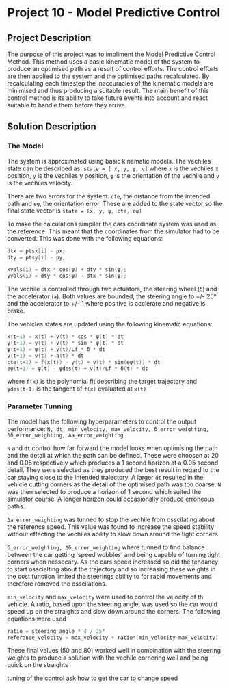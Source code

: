 # Project 10 - Model Predictive Control

## Project Description
The purpose of this project was to impliment the Model Predictive Control Method. This method uses a basic kinematic model of the system to produce an optimised path as a result of control efforts. The control efforts are then applied to the system and the optimised paths recalculated. By recalculating each timestep the inaccuracies of the kinematic models are minimised and thus producing a suitable result. The main benefit of this control method is its ability to take future events into account and react suitable to handle them before they arrive. 

## Solution Description
### The Model
The system is approximated using basic kinematic models. The vechiles state can be described as: `state = [ x, y, ψ, v]` where `x` is the vechiles x position, `y` is the vechiles y position, `ψ` is the orientation of the vechile and `v` is the vechiles velocity.

There are two errors for the system. `cte`, the distance from the intended path and `eψ`, the orientation error. These are added to the state vector so the final state vector is `state = [x, y, ψ, cte, eψ]`

To make the calculations simpiler the cars coordinate system was used as the reference. This meant that the coordinates from the simulator had to be converted. This was done with the following equations:
``` c++
dtx = ptsx[i] - px;
dty = ptsy[i] - py;

xvals(i) = dtx * cos(ψ) + dty * sin(ψ);
yvals(i) = dty * cos(ψ) - dtx * sin(ψ);
```
The vechile is controlled through two actuators, the steering wheel (`ẟ`) and the accelerator (`a`). Both values are bounded, the steering angle to +/- 25° and the accelerator to +/- 1 where positive is acclerate and negative is brake.

The vehicles states are updated using the following kinematic equations:
```c++
x(t+1) = x(t) + v(t) * cos * ψ(t) * dt
y(t+1) = y(t) + v(t) * sin * ψ(t) * dt
ψ(t+1) = ψ(t) + v(t)/Lf * ẟ * dt
v(t+1) = v(t) + a(t) * dt
cte(t+1) = f(x(t)) - y(t) + v(t) * sin(eψ(t)) * dt
eψ(t+1) = ψ(t) - ψdes(t) + v(t)/Lf * ẟ(t) * dt
```
where `f(x)` is the polynomial fit describing the target trajectory and `ψdes(t+1)` is the tangent of `f(x)` evaluated at `x(t)`

### Parameter Tunning
The model has the following hyperparameters to control the output performance:
`N, dt, min_velocity, max_velocity, ẟ_error_weighting, Δẟ_error_weighting, Δa_error_weighting`

`N` and `dt` control how far forward the model looks when optimising the path and the detail at which the path can be defined. These were choosen at 20 and 0.05 respectively which produces a 1 second horizon at a 0.05 second detail. They were selected as they produced the best result in regard to the car staying close to the intended trajectory. A larger `dt` resulted in the vehicle cutting corners as the detail of the optimised path was too coarse. `N` was then selected to produce a horizon of 1 second which suited the simulator course. A longer horizon could occasionally produce erroneous paths.

`Δa_error_weighting` was tunned to stop the vechile from osscilating about the reference speed. This value was found to increase the speed stability without effecting the vechiles ability to slow down around the tight corners

`ẟ_error_weighting, Δẟ_error_weighting` where tunned to find balance between the car getting 'speed wobbles' and being capable of turning tight corners when nessecary. As the cars speed increased so did the tendancy to start osscialting about the trajectory and so increasing these weights in the cost function limited the steerings ability to for rapid movements and therefore removed the osscilations. 

`min_velocity` and `max_velocity` were used to control the velocity of th vehicle. A ratio, based upon the steering angle, was used so the car would speed up on the straights and slow down around the corners. The following equations were used
```c++
ratio = steering_angle * 4 / 25°
referance_velocity = max_velocity + ratio*(min_velocity-max_velocity)
```
These final values (50 and 80) worked well in combination with the steering weights to produce a solution with the vechile cornering well and being quick on the straights




tuning of the control 
ask how to get the car to change speed
